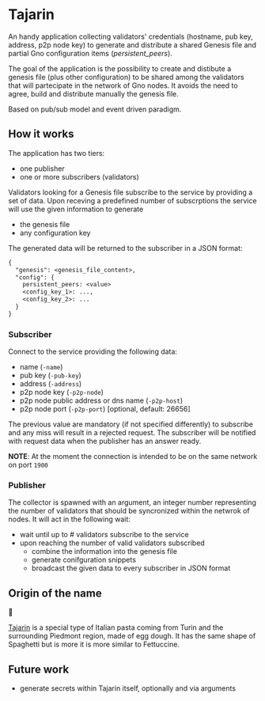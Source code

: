 # Tajarin

An handy application collecting validators' credentials (hostname, pub key, address, p2p node key) to generate and distribute a shared Genesis file and partial Gno configuration items (_persistent_peers_).

The goal of the application is the possibility to create and distibute a genesis file (plus other configuration) to be shared among the validators that will partecipate in the network of Gno nodes. It avoids the need to agree, build and distribute manually the genesis file.

Based on pub/sub model and event driven paradigm.

## How it works

The application has two tiers:

- one publisher
- one or more subscribers (validators)

Validators looking for a Genesis file subscribe to the service by providing a set of data.
Upon receving a predefined number of subscrptions the service will use the given information to generate

- the genesis file
- any configuration key

The generated data will be returned to the subscriber in a JSON format:

```txt
{
  "genesis": <genesis_file_content>,
  "config": {
    persistent_peers: <value>
    <config_key_1>: ...,
    <config_key_2>: ...
  }
}
```

### Subscriber

Connect to the service providing the following data:

- name (`-name`)
- pub key (`-pub-key`)
- address (`-address`)
- p2p node key (`-p2p-node`)
- p2p node public address or dns name (`-p2p-host`)
- p2p node port (`-p2p-port`) [optional, default: 26656]

The previous value are mandatory (if not specified differently) to subscribe and any miss will result in a rejected request.
The subscriber will be notified with request data when the publisher has an answer ready.

**NOTE**: At the moment the connection is intended to be on the same network on port `1900`

### Publisher

The collector is spawned with an argument, an integer number representing the number of validators that should be syncronized
within the netwrok of nodes.
It will act in the following wait:

- wait until up to # validators subscribe to the service
- upon reaching the number of valid validators subscribed
  - combine the information into the genesis file
  - generate conifguration snippets
  - broadcast the given data to every subscriber in JSON format

## Origin of the name

:spaghetti:

[Tajarin](https://en.wikipedia.org/wiki/Tagliolini) is a special type of Italian pasta coming from Turin and the surrounding Piedmont region, made of egg dough. It has the same shape of Spaghetti but is more it is more similar to Fettuccine.

## Future work

- generate secrets within Tajarin itself, optionally and via arguments
